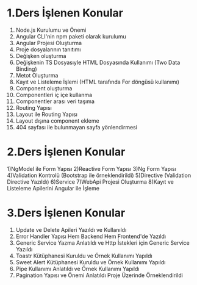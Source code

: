# 1.Ders İşlenen Konular
1) Node.js Kurulumu ve Önemi
2) Angular CLI'nin npm paketi olarak kurulumu
3) Angular Projesi Oluşturma
4) Proje dosyalarının tanıtımı
5) Değişken oluşturma
6) Değişkenin TS Dosyasıyle HTML Dosyasında Kullanımı (Two Data Binding)
7) Metot Oluşturma
8) Kayıt ve Listeleme İşlemi (HTML tarafında For döngüsü kullanımı)
9) Component oluşturma
10) Componentleri iç içe kullanma
11) Componentler arası veri taşıma
12) Routing Yapısı
13) Layout ile Routing Yapısı
14) Layout dışına component ekleme
15) 404 sayfası ile bulunmayan sayfa yönlendirmesi

# 2.Ders İşlenen Konular
1)NgModel ile Form Yapısı
2)Reactive Form Yapısı
3)Ng Form Yapısı
4)Validation Kontrolü (Bootstrap ile örneklendirildi)
5)Directive (Validation Directive Yazıldı)
6)Service
7)WebApi Projesi Oluşturma
8)Kayıt ve Listeleme Apilerini Angular ile İşleme

# 3.Ders İşlenen Konular
1) Update ve Delete Apileri Yazıldı ve Kullanıldı
2) Error Handler Yapısı Hem Backend Hem Frontend'de Yazıldı
3) Generic Service Yazma Anlatıldı ve Http İstekleri için Generic Service Yazıldı
4) Toastr Kütüphanesi Kuruldu ve Örnek Kullanımı Yapıldı
5) Sweet Alert Kütüphanesi Kuruldu ve Örnek Kullanımı Yapıldı
6) Pipe Kullanımı Anlatıldı ve Örnek Kullanımı Yapıldı
7) Pagination Yapısı ve Önemi Anlatıldı Proje Üzerinde Örneklendirildi





